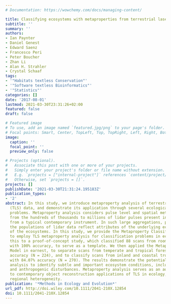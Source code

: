 ```yaml
---
# Documentation: https://wowchemy.com/docs/managing-content/

title: Classifying ecosystems with metaproperties from terrestrial laser scanner data
subtitle: ''
summary: ''
authors:
- Ian Paynter
- Daniel Genest
- Edward Saenz
- Francesco Peri
- Peter Boucher
- Zhan Li
- Alan H. Strahler
- Crystal Schaaf
tags:
- '"Habitats textless Conservation"'
- '"Software textless Bioinformatics"'
- '"Statistics"'
categories: []
date: '2017-08-01'
lastmod: 2021-03-30T23:31:26+02:00
featured: false
draft: false

# Featured image
# To use, add an image named `featured.jpg/png` to your page's folder.
# Focal points: Smart, Center, TopLeft, Top, TopRight, Left, Right, BottomLeft, Bottom, BottomRight.
image:
  caption: ''
  focal_point: ''
  preview_only: false

# Projects (optional).
#   Associate this post with one or more of your projects.
#   Simply enter your project's folder or file name without extension.
#   E.g. `projects = ["internal-project"]` references `content/project/deep-learning/index.md`.
#   Otherwise, set `projects = []`.
projects: []
publishDate: '2021-03-30T21:31:24.195183Z'
publication_types:
- '2'
abstract: In this study, we introduce metaproperty analysis of terrestrial laser scanner
  (TLS) data, and demonstrate its application through several ecological classification
  problems. Metaproperty analysis considers pulse level and spatial metrics derived
  from the hundreds of thousands to millions of lidar pulses present in a single scan
  from a typical contemporary instrument. In such large aggregations, properties of
  the populations of lidar data reflect attributes of the underlying ecological conditions
  of the ecosystems. In this study, we provide the Metaproperty Classification Model
  to employ TLS metaproperty analysis for classification problems in ecology. We applied
  this to a proof‐of‐concept study, which classified 88 scans from rooms and forests
  with 100% accuracy, to serve as a template. We then applied the Metaproperty Classification
  Model in earnest, to separate scans from temperate and tropical forests with 97.09%
  accuracy (N = 224), and to classify scans from inland and coastal tropical rainforests
  with 84.07% accuracy (N = 270). The results demonstrate the potential for metaproperty
  analysis to identify subtle and important ecosystem conditions, including diseases
  and anthropogenic disturbances. Metaproperty analysis serves as an augmentation
  to contemporary object reconstruction applications of TLS in ecology, and can characterize
  regional heterogeneity.
publication: '*Methods in Ecology and Evolution*'
url_pdf: http://doi.wiley.com/10.1111/2041-210X.12854
doi: 10.1111/2041-210X.12854
---
```


